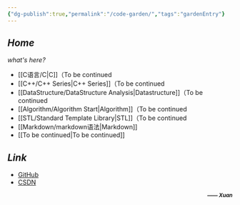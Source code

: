 ```yaml
---
{"dg-publish":true,"permalink":"/code-garden/","tags":"gardenEntry"}
---
```


## ***Home***
*what's here?*
- [[C语言/C\|C]]（To be continued
- [[C++/C++ Series\|C++ Series]]（To be continued
- [[DataStructure/DataStructure Analysis\|Datastructure]]（To be continued
- [[Algorithm/Algorithm Start\|Algorithm]]（To be continued
- [[STL/Standard Template Library\|STL]]（To be continued
- [[Markdown/markdown语法\|Markdown]]
- [[To be continued\|To be continued]]

## ***Link***
* [GitHub](https://github.com/WhiteCells "WhiteCells")
* [CSDN](https://blog.csdn.net/xuan3215 "無名貓桑的博客")
***<p align="right"><small>—— Xuan</small></p>***

